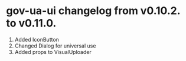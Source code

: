 # gov-ua-ui changelog from v0.10.2. to v0.11.0.

1. Added IconButton
2. Changed Dialog for universal use
3. Added props to VisualUploader

